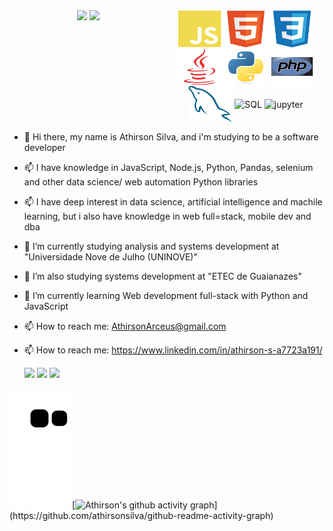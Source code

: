 <header>
  <link rel="stylesheet" href="https://cdn.jsdelivr.net/gh/devicons/devicon@v2.14.0/devicon.min.css">
</header>
<div class="row" align="center" style="display: flex;">
  <div class="column" style="flex: 50%;">
  <img height="180em" src="https://github-readme-stats.vercel.app/api?username=athirsonsilva&show_icons=true&theme=dracula&include_all_commits=true&count_private=true"/>
    <img height="180em" src="https://github-readme-stats.vercel.app/api/top-langs/?username=athirsonsilva&layout=compact&langs_count=7&theme=dracula"/>
  </div>
  <div class="column" style="flex: 50%;¨">
      <img margin="auto 20px auto 20px" align="center" alt="JavaScript" height="60" width="70" src="https://raw.githubusercontent.com/devicons/devicon/master/icons/javascript/javascript-plain.svg">
    <img margin="auto 20px auto 20px" align="center" alt="HTML" height="60" width="70" src="https://raw.githubusercontent.com/devicons/devicon/master/icons/html5/html5-original.svg">
  <img margin="auto 20px auto 20px" align="center" alt="CSS" height="60" width="70" src="https://raw.githubusercontent.com/devicons/devicon/master/icons/css3/css3-original.svg">
  <img margin="auto 20px auto 20px" align="center" alt="Java" height="60" width="70" src="https://raw.githubusercontent.com/devicons/devicon/master/icons/java/java-plain.svg">
  <img margin="auto 20px auto 20px" align="center" alt="Python" height="60" width="70" src="https://raw.githubusercontent.com/devicons/devicon/master/icons/python/python-original.svg">
    <img margin="auto 20px auto 20px" align="center" alt="Php" height="60" width="70" src="https://raw.githubusercontent.com/devicons/devicon/master/icons/php/php-original.svg">
    <img margin="auto 20px auto 20px" align="center" alt="SQL" height="60" width="70" src="https://raw.githubusercontent.com/devicons/devicon/master/icons/mysql/mysql-original.svg">
    <img margin="auto 20px auto 20px" align="center" alt="SQL" height="60" width="70" src="https://cdn.jsdelivr.net/gh/devicons/devicon/icons/microsoftsqlserver/microsoftsqlserver-plain-wordmark.svg" />
    <img margin="auto 20px auto 20px" align="center" alt="jupyter" height="60" width="70" src="https://cdn.jsdelivr.net/gh/devicons/devicon/icons/jupyter/jupyter-original-wordmark.svg" />
  </div>
</div>
  
- 👋 Hi there, my name is Athirson Silva, and i'm studying to be a software developer
- 📫 I have knowledge in JavaScript, Node.js, Python, Pandas, selenium and other data science/ web automation Python libraries
- 📫 I have deep interest in data science, artificial intelligence and machile learning, but i also have knowledge in web full=stack, mobile dev and dba
- 🔭 I’m currently studying analysis and systems development at "Universidade Nove de Julho (UNINOVE)"
- 🔭 I’m also studying systems development at "ETEC de Guaianazes" 
- 🌱 I’m currently learning Web development full-stack with Python and JavaScript
- 📫 How to reach me: AthirsonArceus@gmail.com
- 📫 How to reach me: https://www.linkedin.com/in/athirson-s-a7723a191/
  
  <a href="mailto:athirsonarceus@gmail.com"><img src="https://img.shields.io/badge/-Gmail-%23DD0031?style=for-the-badge&logo=gmail&logoColor=white" target="_blank"></a>
  <a href="https://discord.com/users/Athirson#0287/"><img src="https://img.shields.io/badge/-Discord-%23DD90?style=for-the-badge&logo=discord&logoColor=white" target="_blank"></a>
  <a href="https://www.linkedin.com/in/athirson-s-a7723a191/" target="_blank"><img src="https://img.shields.io/badge/-LinkedIn-%230077B5?style=for-the-badge&logo=linkedin&logoColor=white" target="_blank"></a> 
  
 
![github contribution grid snake animation](https://raw.githubusercontent.com/AthirsonSilva/AthirsonSilva/output/github-contribution-grid-snake.svg)
[![Athirson's github activity graph](https://activity-graph.herokuapp.com/graph?username=athirsonsilva&theme=react-dark&hide_border=true&area=true&bgcolor="#ff002b")](https://github.com/athirsonsilva/github-readme-activity-graph)



